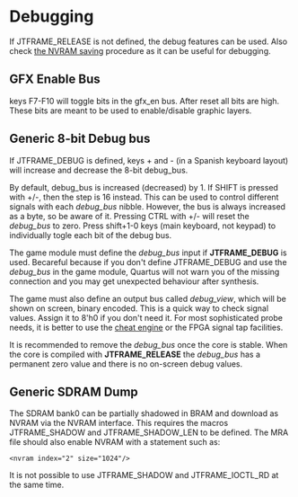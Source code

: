 # Debugging

If JTFRAME_RELEASE is not defined, the debug features can be used. Also check [the NVRAM saving](doc/sdram.md) procedure as it can be useful for debugging.

## GFX Enable Bus

keys F7-F10 will toggle bits in the gfx_en bus. After reset all bits are high. These bits are meant to be used to enable/disable graphic layers.

## Generic 8-bit Debug bus

If JTFRAME_DEBUG is defined, keys + and - (in a Spanish keyboard layout) will increase and decrease the 8-bit debug_bus.

By default, debug_bus is increased (decreased) by 1. If SHIFT is pressed with +/-, then the step is 16 instead. This can be used to control different signals with each *debug_bus* nibble. However, the bus is always increased as a byte, so be aware of it. Pressing CTRL with +/- will reset the *debug_bus* to zero. Press shift+1-0 keys (main keyboard, not keypad) to individually togle each bit of the debug bus.

The game module must define the *debug_bus* input if **JTFRAME_DEBUG** is used. Becareful because if you don't define JTFRAME_DEBUG and use the *debug_bus* in the game module, Quartus will not warn you of the missing connection and you may get unexpected behaviour after synthesis.

The game must also define an output bus called *debug_view*, which will be shown on screen, binary encoded. This is a quick way to check signal values. Assign it to 8'h0 if you don't need it. For most sophisticated probe needs, it is better to use the [cheat engine](cheat.md) or the FPGA signal tap facilities.

It is recommended to remove the *debug_bus* once the core is stable. When the core is compiled with **JTFRAME_RELEASE** the *debug_bus* has a permanent zero value and there is no on-screen debug values.

## Generic SDRAM Dump

The SDRAM bank0 can be partially shadowed in BRAM and download as NVRAM via the NVRAM interface. This requires the macros JTFRAME_SHADOW and JTFRAME_SHADOW_LEN to be defined. The MRA file should also enable NVRAM with a statement such as:

```
<nvram index="2" size="1024"/>
```

It is not possible to use JTFRAME_SHADOW and JTFRAME_IOCTL_RD at the same time.
